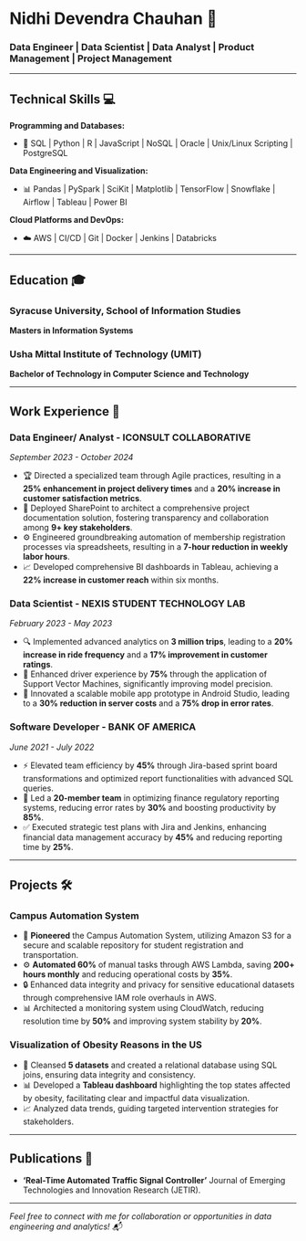 # Nidhi Devendra Chauhan 🌟
### Data Engineer | Data Scientist | Data Analyst | Product Management | Project Management

---

## **Technical Skills** 💻
**Programming and Databases:**  
- 🐍 SQL | Python | R | JavaScript | NoSQL | Oracle | Unix/Linux Scripting | PostgreSQL

**Data Engineering and Visualization:**  
- 📊 Pandas | PySpark | SciKit | Matplotlib | TensorFlow | Snowflake | Airflow | Tableau | Power BI

**Cloud Platforms and DevOps:**  
- ☁️ AWS | CI/CD | Git | Docker | Jenkins | Databricks

---

## **Education** 🎓
### Syracuse University, School of Information Studies
**Masters in Information Systems** 

### Usha Mittal Institute of Technology (UMIT)
**Bachelor of Technology in Computer Science and Technology**

---

## **Work Experience** 🚀

### **Data Engineer/ Analyst - ICONSULT COLLABORATIVE**  
*September 2023 - October 2024*
- 🏆 Directed a specialized team through Agile practices, resulting in a **25% enhancement in project delivery times** and a **20% increase in customer satisfaction metrics**. 
- 🔗 Deployed SharePoint to architect a comprehensive project documentation solution, fostering transparency and collaboration among **9+ key stakeholders**. 
- ⚙️ Engineered groundbreaking automation of membership registration processes via spreadsheets, resulting in a **7-hour reduction in weekly labor hours**. 
- 📈 Developed comprehensive BI dashboards in Tableau, achieving a **22% increase in customer reach** within six months.

### **Data Scientist - NEXIS STUDENT TECHNOLOGY LAB**  
*February 2023 - May 2023*
- 🔍 Implemented advanced analytics on **3 million trips**, leading to a **20% increase in ride frequency** and a **17% improvement in customer ratings**.
- 🚀 Enhanced driver experience by **75%** through the application of Support Vector Machines, significantly improving model precision.
- 📱 Innovated a scalable mobile app prototype in Android Studio, leading to a **30% reduction in server costs** and a **75% drop in error rates**.

### **Software Developer - BANK OF AMERICA**  
*June 2021 - July 2022*
- ⚡ Elevated team efficiency by **45%** through Jira-based sprint board transformations and optimized report functionalities with advanced SQL queries.
- 👥 Led a **20-member team** in optimizing finance regulatory reporting systems, reducing error rates by **30%** and boosting productivity by **85%**.
- ✅ Executed strategic test plans with Jira and Jenkins, enhancing financial data management accuracy by **45%** and reducing reporting time by **25%**.

---

## **Projects** 🛠️

### **Campus Automation System**
- 🏢 **Pioneered** the Campus Automation System, utilizing Amazon S3 for a secure and scalable repository for student registration and transportation. 
- ⚙️ **Automated 60%** of manual tasks through AWS Lambda, saving **200+ hours monthly** and reducing operational costs by **35%**. 
- 🔒 Enhanced data integrity and privacy for sensitive educational datasets through comprehensive IAM role overhauls in AWS. 
- 📊 Architected a monitoring system using CloudWatch, reducing resolution time by **50%** and improving system stability by **20%**.

### **Visualization of Obesity Reasons in the US**
- 🔄 Cleansed **5 datasets** and created a relational database using SQL joins, ensuring data integrity and consistency. 
- 📊 Developed a **Tableau dashboard** highlighting the top states affected by obesity, facilitating clear and impactful data visualization. 
- 📈 Analyzed data trends, guiding targeted intervention strategies for stakeholders.

---

## **Publications** 📖
- **‘Real-Time Automated Traffic Signal Controller’** Journal of Emerging Technologies and Innovation Research (JETIR).

---

*Feel free to connect with me for collaboration or opportunities in data engineering and analytics! 📬*
